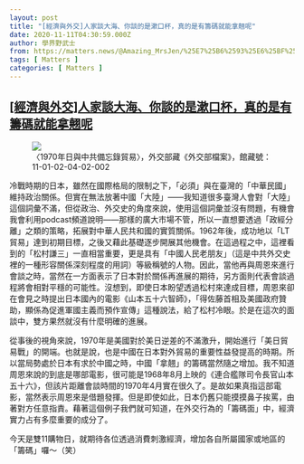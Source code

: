 ```yaml
---
layout: post
title: "[經濟與外交]人家談大海、你談的是漱口杯，真的是有籌碼就能拿翹呢"
date: 2020-11-11T04:30:59.000Z
author: 學界野武士
from: https://matters.news/@Amazing_MrsJen/%25E7%25B6%2593%25E6%25BF%259F%25E8%2588%2587%25E5%25A4%2596%25E4%25BA%25A4-%25E4%25BA%25BA%25E5%25AE%25B6%25E8%25AB%2587%25E5%25A4%25A7%25E6%25B5%25B7-%25E4%25BD%25A0%25E8%25AB%2587%25E7%259A%2584%25E6%2598%25AF%25E6%25BC%25B1%25E5%258F%25A3%25E6%259D%25AF-%25E7%259C%259F%25E7%259A%2584%25E6%2598%25AF%25E6%259C%2589%25E7%25B1%258C%25E7%25A2%25BC%25E5%25B0%25B1%25E8%2583%25BD%25E6%258B%25BF%25E7%25BF%25B9%25E5%2591%25A2-bafyreihzixchwi2eg64a42jub4glnxsuvvphcjtnbsiexwwskqwxqexczy
tags: [ Matters ]
categories: [ Matters ]
---
```

<!--1605069059000-->
[[經濟與外交]人家談大海、你談的是漱口杯，真的是有籌碼就能拿翹呢](https://matters.news/@Amazing_MrsJen/%25E7%25B6%2593%25E6%25BF%259F%25E8%2588%2587%25E5%25A4%2596%25E4%25BA%25A4-%25E4%25BA%25BA%25E5%25AE%25B6%25E8%25AB%2587%25E5%25A4%25A7%25E6%25B5%25B7-%25E4%25BD%25A0%25E8%25AB%2587%25E7%259A%2584%25E6%2598%25AF%25E6%25BC%25B1%25E5%258F%25A3%25E6%259D%25AF-%25E7%259C%259F%25E7%259A%2584%25E6%2598%25AF%25E6%259C%2589%25E7%25B1%258C%25E7%25A2%25BC%25E5%25B0%25B1%25E8%2583%25BD%25E6%258B%25BF%25E7%25BF%25B9%25E5%2591%25A2-bafyreihzixchwi2eg64a42jub4glnxsuvvphcjtnbsiexwwskqwxqexczy)
------

<div>
<figure class="image">      <picture>        <source type="image/webp" media="(min-width: 768px)" srcset="https://assets.matters.news/processed/1080w/embed/eda116b9-cac8-46d5-9408-7c5a581836c5.webp" onerror="this.srcset='https://assets.matters.news/embed/eda116b9-cac8-46d5-9408-7c5a581836c5.jpeg'">        <source media="(min-width: 768px)" srcset="https://assets.matters.news/processed/1080w/embed/eda116b9-cac8-46d5-9408-7c5a581836c5.jpeg" onerror="this.srcset='https://assets.matters.news/embed/eda116b9-cac8-46d5-9408-7c5a581836c5.jpeg'">        <source type="image/webp" srcset="https://assets.matters.news/processed/540w/embed/eda116b9-cac8-46d5-9408-7c5a581836c5.webp">        <img src="https://assets.matters.news/embed/eda116b9-cac8-46d5-9408-7c5a581836c5.jpeg" srcset="https://assets.matters.news/processed/540w/embed/eda116b9-cac8-46d5-9408-7c5a581836c5.jpeg" loading="lazy" referrerpolicy="no-referrer">      </picture>    <figcaption><span>〈1970年日與中共備忘錄貿易〉，外交部藏《外交部檔案》，館藏號：11-01-02-04-02-002</span></figcaption></figure><p>冷戰時期的日本，雖然在國際格局的限制之下，「必須」與在臺灣的「中華民國」維持政治關係。但實在無法放著中國「大陸」——我知道很多臺灣人會對「大陸」這個詞彙不滿，但從政治、外交史的角度來說，使用這個詞彙並沒有問題，有機會我會利用podcast頻道說明——那樣的廣大市場不管，所以一直想要透過「政經分離」之類的策略，拓展對中華人民共和國的實質關係。1962年後，成功地以「LT貿易」達到初期目標，之後又藉此基礎逐步開展其他機會。在這過程之中，這裡看到的「松村謙三」一直相當重要，更是具有「中國人民老朋友」（這是中共外交史裡的一種形容關係深刻程度的用詞）等級稱號的人物。因此，當他再與周恩來進行會談之時，當然在一方面表示了日本對於關係再進展的期待，另方面則代表會談過程將會相對平穩的可能性。沒想到，即使日本盼望透過松村來達成目標，周恩來卻在會見之時提出日本國內的電影《山本五十六智師》，「得佐藤首相及美國政府贊助，顯係為促進軍國主義而預作宣傳」這種說法，給了松村冷眼。於是在這次的面談中，雙方果然就沒有什麼明確的進展。</p><p>從事後的視角來說，1970年是美國對於美日逆差的不滿激升，開始進行「美日貿易戰」的開端。也就是說，也是中國在日本對外貿易的重要性益發提高的時期。所以當局勢處於日本有求於中國之時，中國「拿翹」的籌碼當然隨之增加。我不知道周恩來說的到底是哪部電影，很可能是1968年8月上映的《連合艦隊司令長官山本五十六》，但該片距離會談時間的1970年4月實在很久了。是故如果真指這部電影，當然表示周恩來是借題發揮。但是即使如此，日本仍舊只能摸摸鼻子挨罵，由著對方任意指責。藉著這個例子我們就可知道，在外交行為的「籌碼面」中，經濟實力占有多麼重要的成分了。</p><p>今天是雙11購物日，就期待各位透過消費刺激經濟，增加各自所屬國家或地區的「籌碼」囉～（笑）</p>
</div>
